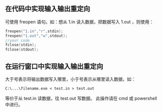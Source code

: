## 在代码中实现输入输出重定向
可使用 freopen 语句。如：想从 1.in 读入数据，把数据写入 1.out ，则使用：

```C
freopen("1.in","r",stdin);
freopen("1.out","w",stdout);
//your code
fclose(stdin);
fclose(stdout);
```

## 在运行窗口中实现输入输出重定向
大于号表示将输出数据写入哪里，小于号表示从哪里读入数据，如：

`C:\...\filename.exe < test.in > test.out`

等价于从 test.in 读数据，往 test.out 写数据。
此操作请在 cmd 或 powershell 中进行。